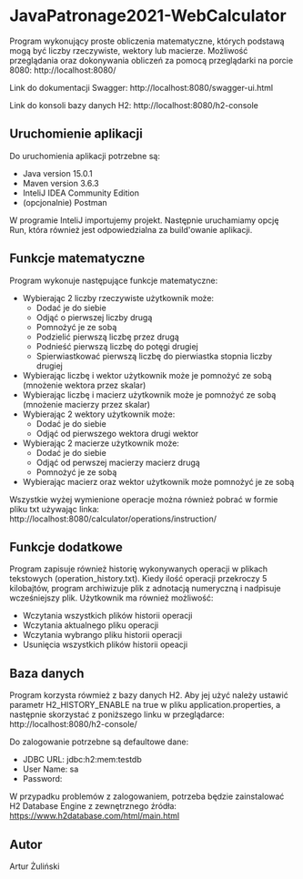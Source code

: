 # JavaPatronage2021-WebCalculator

Program wykonujący proste obliczenia matematyczne, których podstawą mogą być liczby rzeczywiste, wektory lub macierze.
Możliwość przeglądania oraz dokonywania obliczeń za pomocą przeglądarki na porcie 8080:
http://localhost:8080/

Link do dokumentacji Swagger: http://localhost:8080/swagger-ui.html

Link do konsoli bazy danych H2: http://localhost:8080/h2-console

## Uruchomienie aplikacji

Do uruchomienia aplikacji potrzebne są:
- Java version 15.0.1
- Maven version 3.6.3
- InteliJ IDEA Community Edition
- (opcjonalnie) Postman

W programie InteliJ importujemy projekt. Następnie uruchamiamy opcję Run, która również jest odpowiedzialna za build'owanie aplikacji.

## Funkcje matematyczne

Program wykonuje następujące funkcje matematyczne:
- Wybierając 2 liczby rzeczywiste użytkownik może:
    -   Dodać je do siebie
    -   Odjąć o pierwszej liczby drugą
    -   Pomnożyć je ze sobą
    -   Podzielić pierwszą liczbę przez drugą
    -   Podnieść pierwszą liczbę do potęgi drugiej
    -   Spierwiastkować pierwszą liczbę do pierwiastka stopnia liczby drugiej
- Wybierając liczbę i wektor użytkownik może je pomnożyć ze sobą (mnożenie wektora przez skalar)
- Wybierając liczbę i macierz użytkownik może je pomnożyć ze sobą (mnożenie macierzy przez skalar)
- Wybierając 2 wektory użytkownik może:
    -   Dodać je do siebie
    -   Odjąć od pierwszego wektora drugi wektor
- Wybierając 2 macierze użytkownik może:
    -   Dodać je do siebie
    -   Odjąć od perwszej macierzy macierz drugą
    -   Pomnożyć je ze sobą      
- Wybierając macierz oraz wektor użytkownik może pomnożyć je ze sobą

Wszystkie wyżej wymienione operacje można również pobrać w formie pliku txt używając linka:
http://localhost:8080/calculator/operations/instruction/

## Funkcje dodatkowe

Program zapisuje również historię wykonywanych operacji w plikach tekstowych (operation_history.txt).
Kiedy ilość operacji przekroczy 5 kilobajtów, program archiwizuje plik z adnotacją numeryczną i nadpisuje wcześniejszy plik.
Użytkownik ma również możliwość:
- Wczytania wszystkich plików historii operacji
- Wczytania aktualnego pliku operacji
- Wczytania wybrango pliku historii operacji
- Usunięcia wszystkich plików historii opeacji

## Baza danych

Program korzysta rówmież z bazy danych H2. Aby jej użyć należy ustawić parametr H2_HISTORY_ENABLE na true w pliku application.properties, a następnie skorzystać z poniższego linku w przeglądarce:
http://localhost:8080/h2-console/<br/>

Do zalogowanie potrzebne są defaultowe dane:
- JDBC URL: jdbc:h2:mem:testdb
- User Name: sa
- Password: <leave blank>

W przypadku problemów z zalogowaniem, potrzeba będzie zainstalować H2 Database Engine z zewnętrznego źródła:
https://www.h2database.com/html/main.html

## Autor

Artur Żuliński
